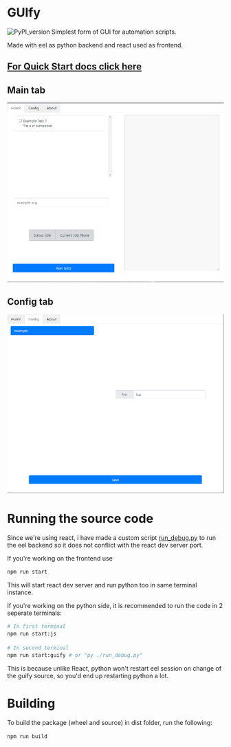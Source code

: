 # GUIfy

![PyPI_version](https://img.shields.io/pypi/v/guify?style=flat-square)
Simplest form of GUI for automation scripts.

Made with eel as python backend and react used as frontend.

## **[For Quick Start docs click here](docs/README.md)**

## Main tab

![docs/images/main_tab](docs/images/main_tab.png)

## Config tab

![docs/images/config_tab](docs/images/config_tab.png)

# Running the source code

Since we're using react, i have made a custom script [run_debug.py](run_debug.py) to run the eel backend so it does not conflict with the react dev server port.

If you're working on the frontend use

```bash
npm run start
```

This will start react dev server and run python too in same terminal instance.

If you're working on the python side, it is recommended to run the code in 2 seperate terminals:

```bash
# In first terminal
npm run start:js

# In second terminal
npm run start:guify # or "py ./run_debug.py"
```

This is because unlike React, python won't restart eel session on change of the guify source, so you'd end up restarting python a lot.

# Building

To build the package (wheel and source) in dist folder, run the following:

`npm run build`
